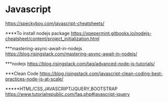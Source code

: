 # Javascript
https://speckyboy.com/javascript-cheatsheets/

****To install nodejs package
https://xpepermint.gitbooks.io/nodejs-cheatsheet/content/project_initialization.html

***mastering-async-await-in-nodejs
https://blog.risingstack.com/mastering-async-await-in-nodejs/

***nodejs
https://blog.risingstack.com/tag/advanced-node-js-tutorials/

***Clean Code  https://blog.risingstack.com/javascript-clean-coding-best-practices-node-js-at-scale/


*****HTML/CSS,JAVASCRIPT/JQUERY,BOOTSTRAP     https://www.tutorialrepublic.com/faq.php#javascript-jquery
